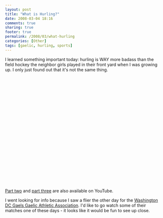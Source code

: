 ```yaml
---
layout: post
title: "What is Hurling?"
date: 2008-03-04 18:16
comments: true
sharing: true
footer: true
permalink: /2008/03/what-hurling
categories: [Other]
tags: [gaelic, hurling, sports]
---
```

I learned something important today: hurling is WAY more badass than the field hockey the neighbor girls played in their front yard when I was growing up.  I only just found out that it's not the same thing.

<object width="425" height="355"><param name="movie" value="http://www.youtube.com/v/AM-kB1e96CA"></param><param name="wmode" value="transparent"></param><embed src="http://www.youtube.com/v/AM-kB1e96CA" type="application/x-shockwave-flash" wmode="transparent" width="425" height="355"></embed></object>

<a href="http://www.youtube.com/watch?v=vMCYtwFJ0cA">Part two</a> and <a href="http://www.youtube.com/watch?v=LgH_RcYqBQY">part three</a> are also available on YouTube.

I went looking for info because I saw a flier the other day for the <a href="http://wdcgaels.com/">Washington DC Gaels Gaelic Athletic Association</a>.  I'd like to go watch some of their matches one of these days - it looks like it would be fun to see up close.
